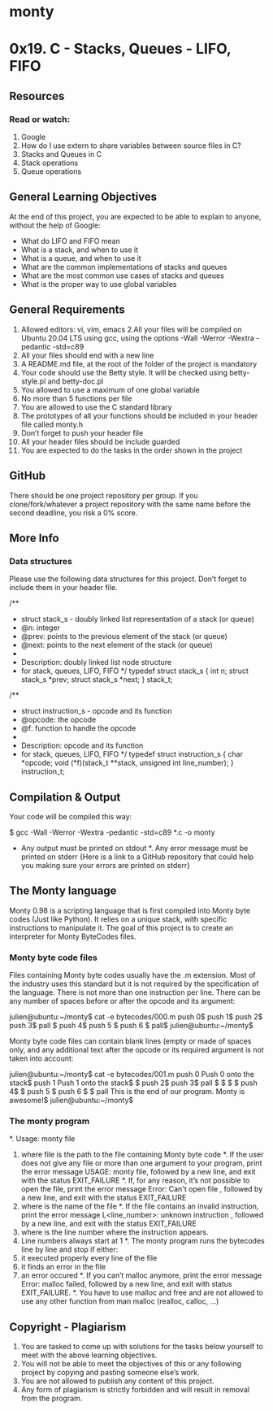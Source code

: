 # monty

# 0x19. C - Stacks, Queues - LIFO, FIFO

## Resources
### Read or watch:

1. Google
2. How do I use extern to share variables between source files in C?
3. Stacks and Queues in C
4. Stack operations
5. Queue operations

## General Learning Objectives
At the end of this project, you are expected to be able to explain to anyone, without the help of Google:

* What do LIFO and FIFO mean
* What is a stack, and when to use it
* What is a queue, and when to use it
* What are the common implementations of stacks and queues
* What are the most common use cases of stacks and queues
* What is the proper way to use global variables

## General Requirements

1. Allowed editors: vi, vim, emacs
2.All your files will be compiled on Ubuntu 20.04 LTS using gcc, using the options -Wall -Werror -Wextra -pedantic -std=c89
3. All your files should end with a new line
4. A README.md file, at the root of the folder of the project is mandatory
5. Your code should use the Betty style. It will be checked using betty-style.pl and betty-doc.pl
6. You allowed to use a maximum of one global variable
7. No more than 5 functions per file
8. You are allowed to use the C standard library
9. The prototypes of all your functions should be included in your header file called monty.h
10. Don’t forget to push your header file
11. All your header files should be include guarded
12. You are expected to do the tasks in the order shown in the project

## GitHub
There should be one project repository per group. If you clone/fork/whatever a project repository with the same name before the second deadline, you risk a 0% score.

## More Info

### Data structures
Please use the following data structures for this project. Don’t forget to include them in your header file.

/**
 * struct stack_s - doubly linked list representation of a stack (or queue)
 * @n: integer
 * @prev: points to the previous element of the stack (or queue)
 * @next: points to the next element of the stack (or queue)
 *
 * Description: doubly linked list node structure
 * for stack, queues, LIFO, FIFO
 */
typedef struct stack_s
{
        int n;
        struct stack_s *prev;
        struct stack_s *next;
} stack_t;

/**
 * struct instruction_s - opcode and its function
 * @opcode: the opcode
 * @f: function to handle the opcode
 *
 * Description: opcode and its function
 * for stack, queues, LIFO, FIFO
 */
typedef struct instruction_s
{
        char *opcode;
        void (*f)(stack_t **stack, unsigned int line_number);
} instruction_t;


## Compilation & Output
Your code will be compiled this way:

$ gcc -Wall -Werror -Wextra -pedantic -std=c89 *.c -o monty

* Any output must be printed on stdout
*. Any error message must be printed on stderr
{Here is a link to a GitHub repository that could help you making sure your errors are printed on stderr}

## The Monty language
Monty 0.98 is a scripting language that is first compiled into Monty byte codes (Just like Python). It relies on a unique stack, with specific instructions to manipulate it. The goal of this project is to create an interpreter for Monty ByteCodes files.

### Monty byte code files

Files containing Monty byte codes usually have the .m extension. Most of the industry uses this standard but it is not required by the specification of the language. There is not more than one instruction per line. There can be any number of spaces before or after the opcode and its argument:


julien@ubuntu:~/monty$ cat -e bytecodes/000.m
push 0$
push 1$
push 2$
  push 3$
                   pall    $
push 4$
    push 5    $
      push    6        $
pall$
julien@ubuntu:~/monty$

Monty byte code files can contain blank lines (empty or made of spaces only, and any additional text after the opcode or its required argument is not taken into account:


julien@ubuntu:~/monty$ cat -e bytecodes/001.m
push 0 Push 0 onto the stack$
push 1 Push 1 onto the stack$
$
push 2$
  push 3$
                   pall    $
$
$
                           $
push 4$
$
    push 5    $
      push    6        $
$
pall This is the end of our program. Monty is awesome!$
julien@ubuntu:~/monty$

### The monty program

*. Usage: monty file
1. where file is the path to the file containing Monty byte code
*. If the user does not give any file or more than one argument to your program, print the error message USAGE: monty file, followed by a new line, and exit with the status EXIT_FAILURE
*. If, for any reason, it’s not possible to open the file, print the error message Error: Can't open file <file>, followed by a new line, and exit with the status EXIT_FAILURE
1.  where <file> is the name of the file
*. If the file contains an invalid instruction, print the error message L<line_number>: unknown instruction <opcode>, followed by a new line, and exit with the status EXIT_FAILURE
1. where is the line number where the instruction appears.
2. Line numbers always start at 1
*. The monty program runs the bytecodes line by line and stop if either:
1. it executed properly every line of the file
2. it finds an error in the file
3. an error occured
*. If you can’t malloc anymore, print the error message Error: malloc failed, followed by a new line, and exit with status EXIT_FAILURE.
*. You have to use malloc and free and are not allowed to use any other function from man malloc (realloc, calloc, …)

## Copyright - Plagiarism
1. You are tasked to come up with solutions for the tasks below yourself to meet with the above learning objectives.
2. You will not be able to meet the objectives of this or any following project by copying and pasting someone else’s work.
3. You are not allowed to publish any content of this project.
4. Any form of plagiarism is strictly forbidden and will result in removal from the program.
